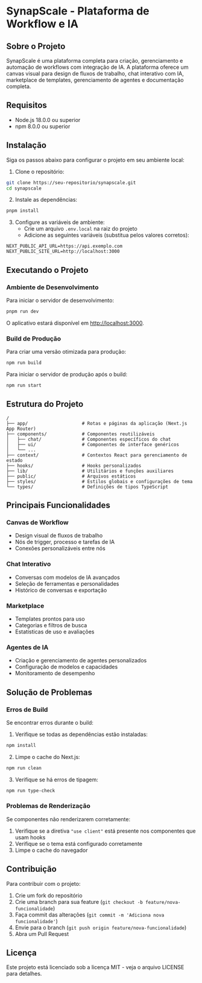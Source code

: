 # SynapScale - Plataforma de Workflow e IA

## Sobre o Projeto

SynapScale é uma plataforma completa para criação, gerenciamento e automação de workflows com integração de IA. A plataforma oferece um canvas visual para design de fluxos de trabalho, chat interativo com IA, marketplace de templates, gerenciamento de agentes e documentação completa.

## Requisitos

- Node.js 18.0.0 ou superior
- npm 8.0.0 ou superior

## Instalação

Siga os passos abaixo para configurar o projeto em seu ambiente local:

1. Clone o repositório:
```bash
git clone https://seu-repositorio/synapscale.git
cd synapscale
```

2. Instale as dependências:
```bash
pnpm install
```

3. Configure as variáveis de ambiente:
   - Crie um arquivo `.env.local` na raiz do projeto
   - Adicione as seguintes variáveis (substitua pelos valores corretos):
```
NEXT_PUBLIC_API_URL=https://api.exemplo.com
NEXT_PUBLIC_SITE_URL=http://localhost:3000
```

## Executando o Projeto

### Ambiente de Desenvolvimento

Para iniciar o servidor de desenvolvimento:

```bash
pnpm run dev
```

O aplicativo estará disponível em [http://localhost:3000](http://localhost:3000).

### Build de Produção

Para criar uma versão otimizada para produção:

```bash
npm run build
```

Para iniciar o servidor de produção após o build:

```bash
npm run start
```

## Estrutura do Projeto

```
/
├── app/                    # Rotas e páginas da aplicação (Next.js App Router)
├── components/             # Componentes reutilizáveis
│   ├── chat/               # Componentes específicos do chat
│   ├── ui/                 # Componentes de interface genéricos
│   └── ...
├── context/                # Contextos React para gerenciamento de estado
├── hooks/                  # Hooks personalizados
├── lib/                    # Utilitários e funções auxiliares
├── public/                 # Arquivos estáticos
├── styles/                 # Estilos globais e configurações de tema
└── types/                  # Definições de tipos TypeScript
```

## Principais Funcionalidades

### Canvas de Workflow
- Design visual de fluxos de trabalho
- Nós de trigger, processo e tarefas de IA
- Conexões personalizáveis entre nós

### Chat Interativo
- Conversas com modelos de IA avançados
- Seleção de ferramentas e personalidades
- Histórico de conversas e exportação

### Marketplace
- Templates prontos para uso
- Categorias e filtros de busca
- Estatísticas de uso e avaliações

### Agentes de IA
- Criação e gerenciamento de agentes personalizados
- Configuração de modelos e capacidades
- Monitoramento de desempenho

## Solução de Problemas

### Erros de Build

Se encontrar erros durante o build:

1. Verifique se todas as dependências estão instaladas:
```bash
npm install
```

2. Limpe o cache do Next.js:
```bash
npm run clean
```

3. Verifique se há erros de tipagem:
```bash
npm run type-check
```

### Problemas de Renderização

Se componentes não renderizarem corretamente:

1. Verifique se a diretiva `"use client"` está presente nos componentes que usam hooks
2. Verifique se o tema está configurado corretamente
3. Limpe o cache do navegador

## Contribuição

Para contribuir com o projeto:

1. Crie um fork do repositório
2. Crie uma branch para sua feature (`git checkout -b feature/nova-funcionalidade`)
3. Faça commit das alterações (`git commit -m 'Adiciona nova funcionalidade'`)
4. Envie para o branch (`git push origin feature/nova-funcionalidade`)
5. Abra um Pull Request

## Licença

Este projeto está licenciado sob a licença MIT - veja o arquivo LICENSE para detalhes.
